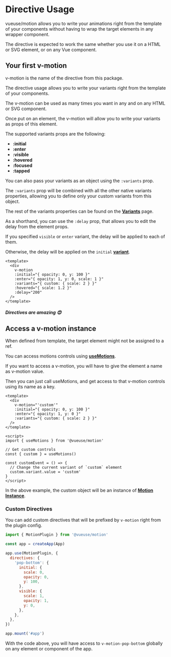 # Directive Usage

vueuse/motion allows you to write your animations right from the template of your components without having to wrap the target elements in any wrapper component.

The directive is expected to work the same whether you use it on a HTML or SVG element, or on any Vue component.

## Your first v-motion

v-motion is the name of the directive from this package.

The directive usage allows you to write your variants right from the template of your components.

The v-motion can be used as many times you want in any and on any HTML or SVG component.

Once put on an element, the v-motion will allow you to write your variants as props of this element.

The supported variants props are the following:

- **:initial**
- **:enter**
- **:visible**
- **:hovered**
- **:focused**
- **:tapped**

You can also pass your variants as an object using the `:variants` prop.

The `:variants` prop will be combined with all the other native variants properties, allowing you to define only your custom variants from this object.

The rest of the variants properties can be found on the [**Variants**](/variants) page.

As a shorthand, you can use the `:delay` prop, that allows you to edit the delay from the element props.

If you specified `visible` or `enter` variant, the delay will be applied to each of them.

Otherwise, the delay will be applied on the `initial` [**variant**](/variants).

```vue
<template>
  <div
    v-motion
    :initial="{ opacity: 0, y: 100 }"
    :enter="{ opacity: 1, y: 0, scale: 1 }"
    :variants="{ custom: { scale: 2 } }"
    :hovered="{ scale: 1.2 }"
    :delay="200"
  />
</template>
```

##### _Directives are amazing_ 😍

## Access a v-motion instance

When defined from template, the target element might not be assigned to a ref.

You can access motions controls using [**useMotions**](/api/use-motions).

If you want to access a v-motion, you will have to give the element a name as v-motion value.

Then you can just call useMotions, and get access to that v-motion controls using its name as a key.

```vue
<template>
  <div
    v-motion="'custom'"
    :initial="{ opacity: 0, y: 100 }"
    :enter="{ opacity: 1, y: 0 }"
    :variants="{ custom: { scale: 2 } }"
  />
</template>

<script>
import { useMotions } from '@vueuse/motion'

// Get custom controls
const { custom } = useMotions()

const customEvent = () => {
  // Change the current variant of `custom` element
  custom.variant.value = 'custom'
}
</script>
```

In the above example, the custom object will be an instance of [**Motion Instance**](/motion-instance).

### Custom Directives

You can add custom directives that will be prefixed by `v-motion` right from the plugin config.

```javascript
import { MotionPlugin } from '@vueuse/motion'

const app = createApp(App)

app.use(MotionPlugin, {
  directives: {
    'pop-bottom': {
      initial: {
        scale: 0,
        opacity: 0,
        y: 100,
      },
      visible: {
        scale: 1,
        opacity: 1,
        y: 0,
      },
    },
  },
})

app.mount('#app')
```

With the code above, you will have access to `v-motion-pop-bottom` globally on any element or component of the app.
